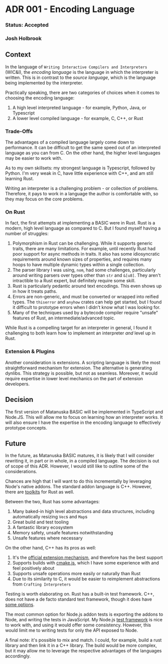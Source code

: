 # ADR 001 - Encoding Language

### Status: Accepted

### Josh Holbrook

## Context

In the language of `Writing Interactive Compilers and Interpreters` (WIC&I), the _encoding language_ is the language in which the interpreter is written. This is in contrast to the _source language_, which is the language being implemented by the interpreter.

Practically speaking, there are two categories of choices when it comes to choosing the encoding language:

1. A high level interpreted language - for example, Python, Java, or Typescript
2. A lower level compiled language - for example, C, C++, or Rust

### Trade-Offs

The advantages of a compiled language largely come down to performance. It can be difficult to get the same speed out of an interpreted language as you can from C. On the other hand, the higher level languages may be easier to work with.

As to my own skillsets: my strongest language is Typescript, followed by Python. I'm very weak in C, have little experience with C++, and am still learning Rust.

Writing an interpreter is a challenging problem - or collection of problems. Therefore, it pays to work in a language the author is comfortable with, so they may focus on the core problems.

### On Rust

In fact, the first attempts at implementing a BASIC were in Rust. Rust is a modern, high level language as compared to C. But I found myself having a number of struggles:

1. Polymorphism in Rust can be challenging. While it supports generic traits, there are many limitations. For example, until recently Rust had poor support for async methods in traits. It also has some idiosyncratic requirements around known sizes of properties, and requires many hoops to have multiple dynamic types within a single collection.
2. The parser library I was using, `nom`, had some challenges, particularly around writing parsers over types other than `str` and `&[u8]`. They aren't intractible to a Rust expert, but definitely require some skill.
3. Rust is particularly pedantic around text encodings. This even shows up in how it treats paths.
4. Errors are non-generic, and must be converted or wrapped into reified types. The `thiserror` and `anyhow` crates can help get started, but I found it difficult to prototype errors when I didn't know what I was looking for.
5. Many of the techniques used by a bytecode compiler require "unsafe" features of Rust, an intermediate/advanced topic.

While Rust is a compelling target for an interpreter in general, I found it challenging to both learn how to implement an interpreter _and_ level up in Rust.

### Extension & Plugins

Another consideration is extensions. A scripting language is likely the most straightforward mechanism for extension. The alternative is generating dynlibs. This strategy is possible, but not as seamless. Moreover, it would require expertise in lower level mechanics on the part of extension developers.

## Decision

The first version of Matanuska BASIC will be implemented in TypeScript and Node.JS. This will allow me to focus on learning how an interpreter works. It will also ensure I have the expertise in the encoding language to effectively prototype concepts.

## Future

In the future, as Matanuska BASIC matures, it is likely that I will consider rewriting it, in part or in whole, in a compiled language. The decision is out of scope of this ADR. However, I would still like to outline some of the considerations.

Chances are high that I will want to do this incrementally by leveraging Node's native addons. The standard addon language is C++. However, there are [toolkits](https://neon-bindings.com/docs/introduction) for Rust as well.

Between the two, Rust has some advantages:

1. Many baked-in high level abstractions and data structures, including automatically resizing `Vec`s and `Map`s
2. Great build and test tooling
3. A fantastic library ecosystem
4. Memory safety, unsafe features notwithstanding
5. Unsafe features where necessary

On the other hand, C++ has its pros as well:

1. It's the [official extension mechanism](https://github.com/nodejs/node-addon-api), and therefore has the best support
2. Supports builds with [cmake.js](https://github.com/cmake-js/cmake-js), which I have some experience with and feel positively about
3. Supports unsafe operations more easily or naturally than Rust
4. Due to its similarity to C, it would be easier to reimplement abstractions from `Crafting Interpreters`

Testing is worth elaborating on. Rust has a built-in test framework. C++, does not have a de facto standard test framework, though it does have [some options](https://stackoverflow.com/questions/242926/comparison-of-c-unit-test-frameworks).

The most common option for Node.js addon tests is exporting the addons to Node, and writing the tests in JavaScript. My Node.js [test framework](https://node-tap.org/) is nice to work with, and using it would offer some consistency. However, this would limit me to writing tests for only the API exposed to Node.

A final note: it's possible to mix and match. I could, for example, build a rust library and then link it in a C++ library. The build would be more complex, but it may allow me to leverage the respective advantages of the languages accordingly.
